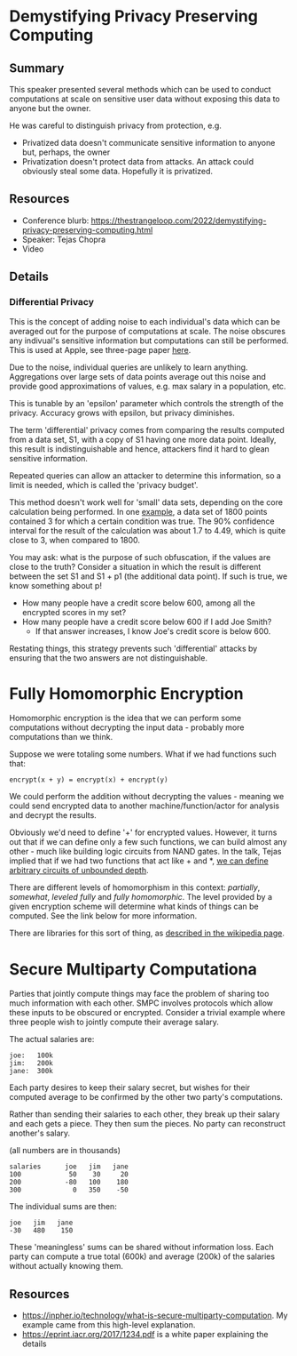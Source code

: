 # Demystifying Privacy Preserving Computing

## Summary

This speaker presented several methods which can be used to conduct computations at scale on sensitive user data without exposing this data to anyone but the owner.

He was careful to distinguish privacy from protection, e.g. 

- Privatized data doesn't communicate sensitive information to anyone but, perhaps, the owner
- Privatization doesn't protect data from attacks.  An attack could obviously steal some data.  Hopefully it is privatized.

## Resources

- Conference blurb: https://thestrangeloop.com/2022/demystifying-privacy-preserving-computing.html
- Speaker: Tejas Chopra
- Video

## Details

### Differential Privacy

This is the concept of adding noise to each individual's data which can be averaged out for the purpose of computations at scale.  The noise obscures any indivual's sensitive information but computations can still be performed.  This is used at Apple, see three-page paper [here](https://www.apple.com/privacy/docs/Differential_Privacy_Overview.pdf).

Due to the noise, individual queries are unlikely to learn anything.  Aggregations over large sets of data points average out this noise and provide good approximations of values, e.g. max salary in a population, etc.

This is tunable by an 'epsilon' parameter which controls the strength of the privacy.  Accuracy grows with epsilon, but privacy diminishes.

The term 'differential' privacy comes from comparing the results computed from a data set, S1, with a copy of S1 having one more data point.  Ideally, this result is indistinguishable and hence, attackers find it hard to glean sensitive information.

Repeated queries can allow an attacker to determine this information, so a limit is needed, which is called the 'privacy budget'.

This method doesn't work well for 'small' data sets, depending on the core calculation being performed.  In one [example](https://medium.com/georgian-impact-blog/a-brief-introduction-to-differential-privacy-eacf8722283b), a data set of 1800 points contained 3 for which a certain condition was true.  The 90% confidence interval for the result of the calculation was about 1.7 to 4.49, which is quite close to 3, when compared to 1800.

You may ask: what is the purpose of such obfuscation, if the values are close to the truth?  Consider a situation in which the result is different between the set S1 and S1 + p1 (the additional data point).  If such is true, we know something about p!

- How many people have a credit score below 600, among all the encrypted scores in my set?
- How many people have a credit score below 600 if I add Joe Smith?
  - If that answer increases, I know Joe's credit score is below 600.

Restating things, this strategy prevents such 'differential' attacks by ensuring that the two answers are not distinguishable.

# Fully Homomorphic Encryption

Homomorphic encryption is the idea that we can perform some computations without decrypting the input data - probably more computations than we think.

Suppose we were totaling some numbers.  What if we had functions such that:

```
encrypt(x + y) = encrypt(x) + encrypt(y)
```

We could perform the addition without decrypting the values - meaning we could send encrypted data to another machine/function/actor for analysis and decrypt the results.

Obviously we'd need to define '+' for encrypted values.  However, it turns out that if we can define only a few such functions, we can build almost any other - much like building logic circuits from NAND gates.  In the talk, Tejas implied that if we had two functions that act like + and *, [we can define arbitrary circuits of unbounded depth](https://en.wikipedia.org/wiki/Homomorphic_encryption#Description).

There are different levels of homomorphism in this context: _partially_, _somewhat_, _leveled fully_ and _fully homomorphic_.  The level provided by a given encryption scheme will determine what kinds of things can be computed.  See the link below for more information.

There are libraries for this sort of thing, as [described in the wikipedia page](https://en.wikipedia.org/wiki/Homomorphic_encryption#Implementations).

# Secure Multiparty Computationa

Parties that jointly compute things may face the problem of sharing too much information with each other.  SMPC involves protocols which allow these inputs to be obscured or encrypted.  Consider a trivial example where three people wish to jointly compute their average salary.


The actual salaries are:

```
joe:   100k
jim:   200k
jane:  300k
```

Each party desires to keep their salary secret, but wishes for their computed average to be confirmed by the other two party's computations.

Rather than sending their salaries to each other, they break up their salary and each gets a piece.  They then sum the pieces.  No party can reconstruct another's salary.

(all numbers are in thousands)

```
salaries      joe   jim   jane
100            50    30     20
200           -80   100    180
300             0   350    -50
```

The individual sums are then:

```
joe   jim   jane
-30   480    150
```

These 'meaningless' sums can be shared without information loss.  Each party can compute a true total (600k) and average (200k) of the salaries without actually knowing them.

## Resources

- https://inpher.io/technology/what-is-secure-multiparty-computation.  My example came from this high-level explanation.
- https://eprint.iacr.org/2017/1234.pdf is a white paper explaining the details
